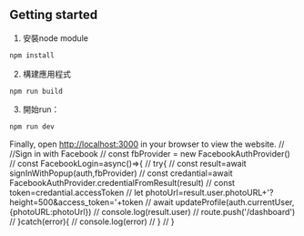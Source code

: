 ## Getting started

1. 安裝node module

```bash
npm install
```
2. 構建應用程式
```
npm run build
```

3. 開始run：
```bash
npm run dev
```
Finally, open [http://localhost:3000](http://localhost:3000) in your browser to view the website.
   // //Sign in with Facebook
    // const fbProvider = new FacebookAuthProvider()
    // const FacebookLogin=async()=>{
    //     try{
    //         const result=await signInWithPopup(auth,fbProvider)
    //         const credantial=await FacebookAuthProvider.credentialFromResult(result)
    //         const token=credantial.accessToken
    //         let photoUrl=result.user.photoURL+'?height=500&access_token='+token
    //         await updateProfile(auth.currentUser,{photoURL:photoUrl})
    //         console.log(result.user)
    //         route.push('/dashboard')
    //     }catch(error){
    //         console.log(error)
    //     }
    // }